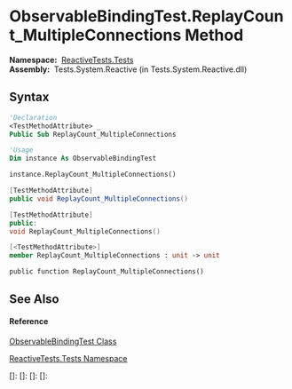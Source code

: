 # ObservableBindingTest.ReplayCount\_MultipleConnections Method

**Namespace:**  [ReactiveTests.Tests](ReactiveTests.Tests\ReactiveTests.Tests.md)  
**Assembly:**  Tests.System.Reactive (in Tests.System.Reactive.dll)

## Syntax

```vb
'Declaration
<TestMethodAttribute> _
Public Sub ReplayCount_MultipleConnections
```

```vb
'Usage
Dim instance As ObservableBindingTest

instance.ReplayCount_MultipleConnections()
```

```csharp
[TestMethodAttribute]
public void ReplayCount_MultipleConnections()
```

```c++
[TestMethodAttribute]
public:
void ReplayCount_MultipleConnections()
```

```fsharp
[<TestMethodAttribute>]
member ReplayCount_MultipleConnections : unit -> unit 
```

```jscript
public function ReplayCount_MultipleConnections()
```

## See Also

#### Reference

[ObservableBindingTest Class](ObservableBindingTest\ObservableBindingTest.md)

[ReactiveTests.Tests Namespace](ReactiveTests.Tests\ReactiveTests.Tests.md)

[]: 
[]: 
[]: 
[]: 